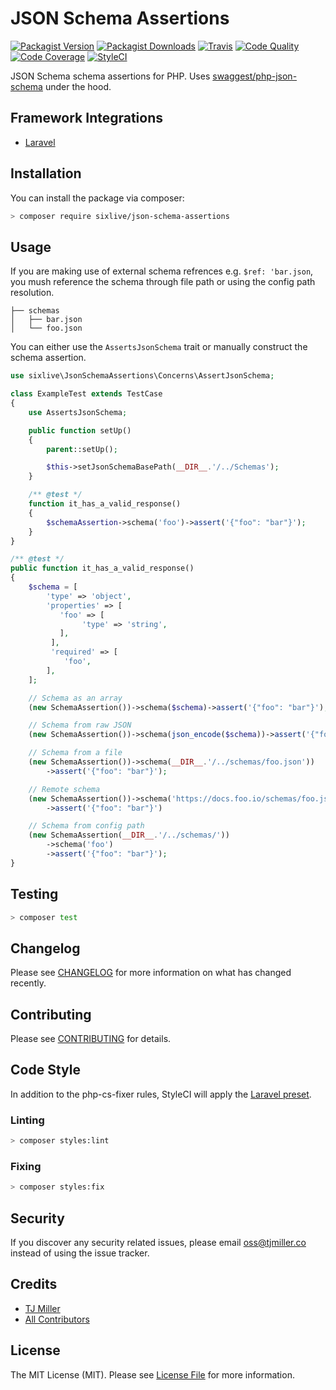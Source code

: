 # JSON Schema Assertions

[![Packagist Version](https://img.shields.io/packagist/v/sixlive/json-schema-assertions.svg?style=flat-square)](https://packagist.org/packages/sixlive/json-schema-assertions)
[![Packagist Downloads](https://img.shields.io/packagist/dt/sixlive/json-schema-assertions.svg?style=flat-square)](https://packagist.org/packages/sixlive/json-schema-assertions)
[![Travis](https://img.shields.io/travis/sixlive/json-schema-assertions.svg?style=flat-square)](https://travis-ci.org/sixlive/json-schema-assertions)
[![Code Quality](https://img.shields.io/scrutinizer/g/sixlive/json-schema-assertions.svg?style=flat-square)](https://scrutinizer-ci.com/g/sixlive/json-schema-assertions/)
[![Code Coverage](https://img.shields.io/scrutinizer/coverage/g/sixlive/json-schema-assertions.svg?style=flat-square)](https://scrutinizer-ci.com/g/sixlive/json-schema-assertions/)
[![StyleCI](https://github.styleci.io/repos/147207965/shield)](https://github.styleci.io/repos/147207965)

JSON Schema schema assertions for PHP. Uses [swaggest/php-json-schema](https://github.com/swaggest/php-json-schema) under the hood.

## Framework Integrations

* [Laravel](https://github.com/sixlive/laravel-json-schema-assertions)

## Installation

You can install the package via composer:

```bash
> composer require sixlive/json-schema-assertions
```

## Usage

If you are making use of external schema refrences e.g. `$ref: 'bar.json`, you mush reference the schema through file path or using the config path resolution.

```
├── schemas
│   ├── bar.json
│   └── foo.json
```

You can either use the `AssertsJsonSchema` trait or manually construct the schema assertion.

```php
use sixlive\JsonSchemaAssertions\Concerns\AssertJsonSchema;

class ExampleTest extends TestCase
{
    use AssertsJsonSchema;

    public function setUp()
    {
        parent::setUp();

        $this->setJsonSchemaBasePath(__DIR__.'/../Schemas');
    }

    /** @test */
    function it_has_a_valid_response()
    {
        $schemaAssertion->schema('foo')->assert('{"foo": "bar"}');
    }
}
```

```php
/** @test */
public function it_has_a_valid_response()
{
    $schema = [
        'type' => 'object',
        'properties' => [
           'foo' => [
                'type' => 'string',
           ],
         ],
         'required' => [
            'foo',
        ],
    ];

    // Schema as an array
    (new SchemaAssertion())->schema($schema)->assert('{"foo": "bar"}');

    // Schema from raw JSON
    (new SchemaAssertion())->schema(json_encode($schema))->assert('{"foo": "bar"}');

    // Schema from a file
    (new SchemaAssertion())->schema(__DIR__.'/../schemas/foo.json'))
        ->assert('{"foo": "bar"}');

    // Remote schema
    (new SchemaAssertion())->schema('https://docs.foo.io/schemas/foo.json')
        ->assert('{"foo": "bar"}')

    // Schema from config path
    (new SchemaAssertion(__DIR__.'/../schemas/'))
        ->schema('foo')
        ->assert('{"foo": "bar"}');
}
```

## Testing

``` bash
> composer test
```

## Changelog

Please see [CHANGELOG](CHANGELOG.md) for more information on what has changed recently.

## Contributing

Please see [CONTRIBUTING](CONTRIBUTING.md) for details.

## Code Style
In addition to the php-cs-fixer rules, StyleCI will apply the [Laravel preset](https://docs.styleci.io/presets#laravel).

### Linting
```bash
> composer styles:lint
```

### Fixing
```bash
> composer styles:fix
```

## Security

If you discover any security related issues, please email oss@tjmiller.co instead of using the issue tracker.

## Credits

- [TJ Miller](https://github.com/sixlive)
- [All Contributors](../../contributors)

## License

The MIT License (MIT). Please see [License File](LICENSE.md) for more information.
